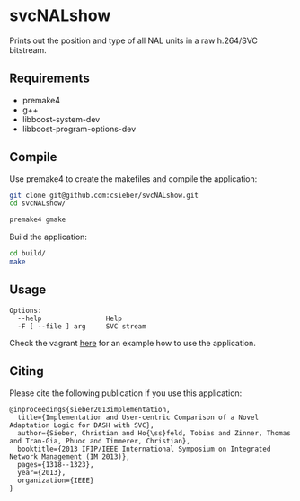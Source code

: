# svcNALshow

Prints out the position and type of all NAL units in a raw h.264/SVC bitstream.

## Requirements

 - premake4
 - g++
 - libboost-system-dev 
 - libboost-program-options-dev
 
## Compile

Use premake4 to create the makefiles and compile the application:

```bash
git clone git@github.com:csieber/svcNALshow.git
cd svcNALshow/

premake4 gmake
```

Build the application:

```bash
cd build/
make
```

## Usage

```
Options:
  --help                Help
  -F [ --file ] arg     SVC stream
```

Check the vagrant [here](vagrant/README.md) for an example how to use the application.

## Citing

Please cite the following publication if you use this application:

```
@inproceedings{sieber2013implementation,
  title={Implementation and User-centric Comparison of a Novel Adaptation Logic for DASH with SVC},
  author={Sieber, Christian and Ho{\ss}feld, Tobias and Zinner, Thomas and Tran-Gia, Phuoc and Timmerer, Christian},
  booktitle={2013 IFIP/IEEE International Symposium on Integrated Network Management (IM 2013)},
  pages={1318--1323},
  year={2013},
  organization={IEEE}
}
```